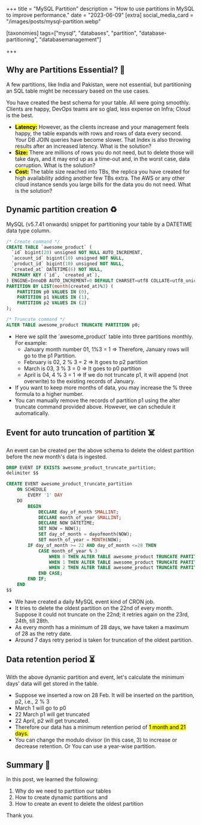 +++
title = "MySQL Partition"
description = "How to use partitions in MySQL to improve performance."
date = "2023-06-09"
[extra]
social_media_card = "/images/posts/mysql-partition.webp"

[taxonomies]
tags=["mysql", "databases", "partition", "database-partitioning", "databasemanagement"]

+++

## Why are Partitions Essential? 🤔

A few partitions, like India and Pakistan, were not essential, but partitioning an SQL table might be necessary based on the use cases.

You have created the best schema for your table. All were going smoothly. Clients are happy, DevOps teams are so glad, less expense on Infra; Cloud is the best.

- **<mark>Latency:</mark>** However, as the clients increase and your management feels happy, the table expands with rows and rows of data every second. Your DB JOIN queries have become slower. That Index is also throwing results after an increased latency. What is the solution?
- **<mark>Size:</mark>** There are millions of rows you do not need, but to delete those will take days, and it may end up as a time-out and, in the worst case, data corruption. What is the solution?
- **<mark>Cost:</mark>** The table size reached into TBs, the replica you have created for high availability adding another few TBs extra. The AWS or any other cloud instance sends you large bills for the data you do not need. What is the solution?

## Dynamic partition creation ♻

MySQL (v5.7.41 onwards) snippet for partitioning your table by a DATETIME data type column.

```sql
/* Create command */
CREATE TABLE `awesome_product` (
  `id` bigint(20) unsigned NOT NULL AUTO_INCREMENT,
  `account_id` bigint(10) unsigned NOT NULL,
  `product_id` bigint(10) unsigned NOT NULL,
  `created_at` DATETIME(6) NOT NULL,
  PRIMARY KEY (`id`, `created_at`),
) ENGINE=InnoDB AUTO_INCREMENT=0 DEFAULT CHARSET=utf8 COLLATE=utf8_unicode_ci
PARTITION BY LIST(month(created_at)%3) (
    PARTITION p0 VALUES IN (0),
    PARTITION p1 VALUES IN (1),
    PARTITION p2 VALUES IN (2)
);

/* Truncate command */
ALTER TABLE awesome_product TRUNCATE PARTITION p0;
```

- Here we split the \`awesome_product\` table into three partitions monthly. For example:
  - January month number 01, 1%3 = 1 =&gt; Therefore, January rows will go to the p1 Partition.
  - February is 02, 2 % 3 = 2 =&gt; It goes to p2 partition
  - March is 03, 3 % 3 = 0 =&gt; It goes to p0 partition
  - April is 04, 4 % 3 = 1 =&gt; If we do not truncate p1, it will append (not overwrite) to the existing records of January.
- If you want to keep more months of data, you may increase the % three formula to a higher number.
- You can manually remove the records of partition p1 using the alter truncate command provided above. However, we can schedule it automatically.

## Event for auto truncation of partition ☠️

An event can be created per the above schema to delete the oldest partition before the new month's data is ingested.

```sql
DROP EVENT IF EXISTS awesome_product_truncate_partition;
delimiter $$

CREATE EVENT awesome_product_truncate_partition
    ON SCHEDULE
        EVERY '1' DAY
    DO
        BEGIN
            DECLARE day_of_month SMALLINT;
            DECLARE month_of_year SMALLINT;
            DECLARE NOW DATETIME;
            SET NOW = NOW();
            SET day_of_month = dayofmonth(NOW);
            SET month_of_year = MONTH(NOW);
        IF day_of_month >= 22 AND day_of_month <=28 THEN
            CASE month_of_year % 3
                WHEN 0 THEN ALTER TABLE awesome_product TRUNCATE PARTITION p1;
                WHEN 1 THEN ALTER TABLE awesome_product TRUNCATE PARTITION p2;
                WHEN 2 THEN ALTER TABLE awesome_product TRUNCATE PARTITION p0;
            END CASE;
        END IF;
    END
$$
```

- We have created a daily MySQL event kind of CRON job.
- It tries to delete the oldest partition on the 22nd of every month. Suppose it could not truncate on the 22nd; it retries again on the 23rd, 24th, till 28th.
- As every month has a minimum of 28 days, we have taken a maximum of 28 as the retry date.
- Around 7 days retry period is taken for truncation of the oldest partition.

## Data retention period ⏳

With the above dynamic partition and event, let's calculate the minimum days' data will get stored in the table.

- Suppose we inserted a row on 28 Feb. It will be inserted on the partition, p2, i.e., 2 % 3
- March 1 will go to p0
- 22 March p1 will get truncated
- 22 April, p2 will get truncated.
- Therefore our data has a minimum retention period of <mark>1 month and 21 days.</mark>
- You can change the modulo divisor (in this case, 3) to increase or decrease retention. Or You can use a year-wise partition.

## Summary 📝

In this post, we learned the following:

1. Why do we need to partition our tables
2. How to create dynamic partitions and
3. How to create an event to delete the oldest partition

Thank you.
